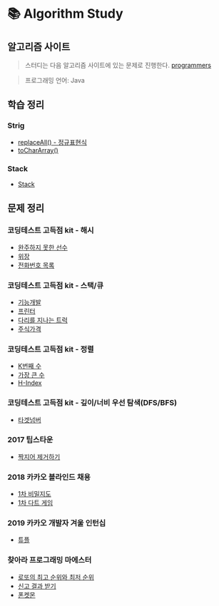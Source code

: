 # :books: Algorithm Study


## 알고리즘 사이트
> 스터디는 다음 알고리즘 사이트에 있는 문제로 진행한다.
 [programmers](https://programmers.co.kr/)
 
> 프로그래밍 언어: Java


## 학습 정리
### Strig
- [replaceAll() - 정규표현식](https://github.com/JuhyeokLee97/AlgorithmStudy/blob/main/study/String.replaceAll()%20%EC%A0%95%EA%B7%9C%ED%91%9C%ED%98%84%EC%8B%9D.md)
- [toCharArray()](https://github.com/JuhyeokLee97/AlgorithmStudy/blob/main/study/String.toCharArray().md)

### Stack
 - [Stack](https://github.com/JuhyeokLee97/AlgorithmStudy/blob/main/study/Stack.md)
 
## 문제 정리

### 코딩테스트 고득점 kit - 해시
- [완주하지 못한 선수](https://github.com/JuhyeokLee97/AlgorithmStudy/blob/main/Programmers/%ED%95%B4%EC%8B%9C/%EC%99%84%EC%A3%BC%ED%95%98%EC%A7%80%20%EB%AA%BB%ED%95%9C%20%EC%84%A0%EC%88%98.md)
- [위장](https://github.com/JuhyeokLee97/AlgorithmStudy/blob/main/Programmers/%ED%95%B4%EC%8B%9C/%EC%9C%84%EC%9E%A5.md)
- [전화번호 목록](https://github.com/JuhyeokLee97/AlgorithmStudy/blob/main/Programmers/%ED%95%B4%EC%8B%9C/%EC%A0%84%ED%99%94%EB%B2%88%ED%98%B8%20%EB%AA%A9%EB%A1%9D.md)

### 코딩테스트 고득점 kit - 스택\/큐
- [기능개발](https://github.com/JuhyeokLee97/AlgorithmStudy/blob/main/Programmers/%EC%8A%A4%ED%83%9D%7C%ED%81%90/%5B1%5D%20%EA%B8%B0%EB%8A%A5%EA%B0%9C%EB%B0%9C.md)
- [프린터](https://github.com/JuhyeokLee97/AlgorithmStudy/blob/main/Programmers/%EC%8A%A4%ED%83%9D%7C%ED%81%90/%5B2%5D%20%ED%94%84%EB%A6%B0%ED%84%B0.md)
- [다리를 지나는 트럭](https://github.com/JuhyeokLee97/AlgorithmStudy/blob/main/Programmers/%EC%8A%A4%ED%83%9D%7C%ED%81%90/%5B3%5D%20%EB%8B%A4%EB%A6%AC%EB%A5%BC%20%EC%A7%80%EB%82%98%EB%8A%94%20%ED%8A%B8%EB%9F%AD.md)
- [주식가격](https://github.com/JuhyeokLee97/AlgorithmStudy/blob/main/Programmers/%EC%8A%A4%ED%83%9D%7C%ED%81%90/%5B4%5D%20%EC%A3%BC%EC%8B%9D%EA%B0%80%EA%B2%A9.md)

### 코딩테스트 고득점 kit - 정렬
- [K번째 수](https://github.com/JuhyeokLee97/AlgorithmStudy/blob/main/Programmers/%EC%A0%95%EB%A0%AC/%5B1%5D.%20K%EB%B2%88%EC%A7%B8%EC%88%98.md)
- [가장 큰 수](https://github.com/JuhyeokLee97/AlgorithmStudy/blob/main/Programmers/%EC%A0%95%EB%A0%AC/%5B2%5D.%20%EA%B0%80%EC%9E%A5%20%ED%81%B0%20%EC%88%98.md)
- [H-Index](https://github.com/JuhyeokLee97/AlgorithmStudy/blob/main/Programmers/%EC%A0%95%EB%A0%AC/%5B3%5D.%20H-Index.md)

### 코딩테스트 고득점 kit - 깊이/너비 우선 탐색(DFS/BFS)
- [타겟넘버](https://github.com/JuhyeokLee97/AlgorithmStudy/blob/main/Programmers/BFS%5CDFS/%5B1%5D%20%ED%83%80%EA%B2%9F%20%EB%84%98%EB%B2%84.md)

### 2017 팁스타운
- [짝지어 제거하기](https://github.com/JuhyeokLee97/AlgorithmStudy/blob/main/Programmers/2017%20%ED%8C%81%EC%8A%A4%ED%83%80%EC%9A%B4/%5B1%5D.%20%EC%A7%9D%EC%A7%80%EC%96%B4%20%EC%A0%9C%EA%B1%B0%ED%95%98%EA%B8%B0.md)

### 2018 카카오 블라인드 채용
- [1차 비밀지도](https://github.com/JuhyeokLee97/AlgorithmStudy/blob/main/Programmers/2018%20KAKAO%20BLIND%20RECRUITMENT/%5B1%5D%201%EC%B0%A8%20%EB%B9%84%EB%B0%80%EC%A7%80%EB%8F%84.md)
- [1차 다트 게임](https://github.com/JuhyeokLee97/AlgorithmStudy/blob/main/Programmers/2018%20KAKAO%20BLIND%20RECRUITMENT/%5B2%5D%201%EC%B0%A8%20%EB%8B%A4%ED%8A%B8%20%EA%B2%8C%EC%9E%84.md)

### 2019 카카오 개발자 겨울 인턴십
- [튜플](https://github.com/JuhyeokLee97/AlgorithmStudy/blob/main/Programmers/2019%20%EC%B9%B4%EC%B9%B4%EC%98%A4%20%EA%B0%9C%EB%B0%9C%EC%9E%90%20%EA%B2%A8%EC%9A%B8%20%EC%9D%B8%ED%84%B4%EC%8B%AD/%5B1%5D.%20%ED%8A%9C%ED%94%8C.md)

### 찾아라 프로그래밍 마에스터
- [로또의 최고 순위와 최저 순위](https://github.com/JuhyeokLee97/AlgorithmStudy/blob/main/Programmers/%EC%B0%BE%EC%95%84%EB%9D%BC%20%ED%94%84%EB%A1%9C%EA%B7%B8%EB%9E%98%EB%B0%8D%20%EB%A7%88%EC%97%90%EC%8A%A4%ED%84%B0/%EB%A1%9C%EB%98%90%EC%9D%98%20%EC%B5%9C%EA%B3%A0%20%EC%88%9C%EC%9C%84%EC%99%80%20%EC%B5%9C%EC%A0%80%20%EC%88%9C%EC%9C%84.md)
- [신고 결과 받기](https://github.com/JuhyeokLee97/AlgorithmStudy/blob/main/Programmers/%EC%B0%BE%EC%95%84%EB%9D%BC%20%ED%94%84%EB%A1%9C%EA%B7%B8%EB%9E%98%EB%B0%8D%20%EB%A7%88%EC%97%90%EC%8A%A4%ED%84%B0/%EC%8B%A0%EA%B3%A0%20%EA%B2%B0%EA%B3%BC%20%EB%B0%9B%EA%B8%B0.md)
- [폰켓몬](https://github.com/JuhyeokLee97/AlgorithmStudy/blob/main/Programmers/%EC%B0%BE%EC%95%84%EB%9D%BC%20%ED%94%84%EB%A1%9C%EA%B7%B8%EB%9E%98%EB%B0%8D%20%EB%A7%88%EC%97%90%EC%8A%A4%ED%84%B0/%ED%8F%B0%EC%BC%93%EB%AA%AC.md)
